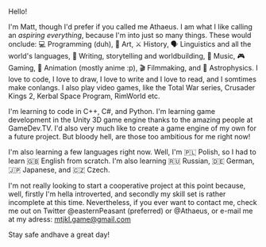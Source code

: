 Hello!

I'm Matt, though I'd prefer if you called me Athaeus. I am what I like calling an <i>aspiring everything</i>, because I'm into just so many things. These would onclude:
💻 Programming (duh), 🎨 Art, ⚔️ History, 🗣️ Linguistics and all the world's languages, 📖 Writing, storytelling and worldbuilding, 🎼 Music, 🎮 Gaming,
💫 Animation (mostly anime :p), 🎬 Filmmaking, and 🌟 Astrophysics. I love to code, I love to draw, I love to write and I love to read, and I somtimes make conlangs.
I also play video games, like the Total War series, Crusader Kings 2, Kerbal Space Program, RimWorld etc.

I'm learning to code in C++, C#, and Python. I'm learning game development in the Unity 3D game engine thanks to the amazing people at GameDev.TV. I'd also very much like to
create a game engine of my own for a future project. But bloody hell, are those too ambitious for me right now!

I'm also learning a few languages right now. Well, I'm 🇵🇱 Polish, so I had to learn 🇬🇧 English from scratch. I'm also learning 🇷🇺 Russian, 🇩🇪 German, 🇯🇵 Japanese, and 🇨🇿 Czech.

I'm not really looking to start a cooperative project at this point because, well, firstly I'm hella introverted, and secondly my skill set is rather incomplete at this time.
Nevertheless, if you ever want to contact me, check me out on Twitter @easternPeasant (preferred) or @Athaeus, or e-mail me at my adress:
mtjkl.game@gmail.com

Stay safe andhave a great day!

<!---
Athaeus/Athaeus is a ✨ special ✨ repository because its `README.md` (this file) appears on your GitHub profile.
You can click the Preview link to take a look at your changes.
--->
